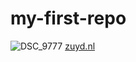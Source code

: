 # my-first-repo
![DSC_9777](https://github.com/user-attachments/assets/65499755-db51-4ca6-b706-931b6a2b59c1)
[zuyd.nl](https://zuyd.nl)
